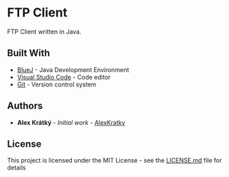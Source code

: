 # FTP Client
FTP Client written in Java. 

## Built With

* [BlueJ](https://www.bluej.org/) - Java Development Environment
* [Visual Studio Code](https://code.visualstudio.com/) - Code editor
* [Git](https://git-scm.com/) - Version control system 

## Authors

* **Alex Krátký** - *Initial work* - [AlexKratky](https://github.com/AlexKratky)

## License

This project is licensed under the MIT License - see the [LICENSE.md](LICENSE.md) file for details
